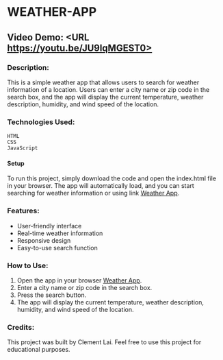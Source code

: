 # WEATHER-APP
## Video Demo: <URL https://youtu.be/JU9lqMGEST0>
### Description:
  
This is a simple weather app that allows users to search for weather information of a location. Users can enter a city name or zip code in the search box, and the app will display the current temperature, weather description, humidity, and wind speed of the location.

### Technologies Used:
  ```
HTML
CSS
JavaScript
  ```
#### Setup
To run this project, simply download the code and open the index.html file in your browser. The app will automatically load, and you can start searching for weather information or using link [Weather App](https://mrwednesday33.github.io/weather-app/).

### Features:
- User-friendly interface
- Real-time weather information
- Responsive design
- Easy-to-use search function
  
### How to Use:
1. Open the app in your browser [Weather App](https://mrwednesday33.github.io/weather-app/).
2. Enter a city name or zip code in the search box.
3. Press the search button.
4. The app will display the current temperature, weather description, humidity, and wind speed of the location.

### Credits:
This project was built by Clement Lai. Feel free to use this project for educational purposes.
